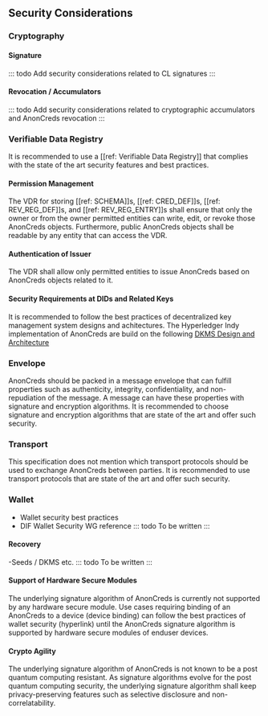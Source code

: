 ## Security Considerations

### Cryptography

#### Signature
::: todo
Add security considerations related to CL signatures
::: 

#### Revocation / Accumulators
::: todo
Add security considerations related to cryptographic accumulators and AnonCreds revocation
:::

### Verifiable Data Registry
It is recommended to use a [[ref: Verifiable Data Registry]] that complies with the state of the art security features and best practices.

#### Permission Management
The VDR for storing [[ref: SCHEMA]]s, [[ref: CRED_DEF]]s, [[ref: REV_REG_DEF]]s, and [[ref: REV_REG_ENTRY]]s shall ensure that only the owner or from the owner permitted entities can write, edit, or revoke those AnonCreds objects. Furthermore, public AnonCreds objects shall be readable by any entity that can access the VDR.

#### Authentication of Issuer
The VDR shall allow only permitted entities to issue AnonCreds based on AnonCreds objects related to it.  

#### Security Requirements at DIDs and Related Keys
It is recommended to follow the best practices of decentralized key management system designs and achitectures. The Hyperledger Indy implementation of AnonCreds are build on the following [DKMS Design and Architecture](https://github.com/hyperledger/indy-sdk/blob/main/docs/design/005-dkms/DKMS%20Design%20and%20Architecture%20V3.md) 

### Envelope
AnonCreds should be packed in a message envelope that can fulfill properties such as authenticity, integrity, confidentiality, and non-repudiation  of the message. A message can have these properties with signature and encryption algorithms. It is recommended to choose signature and encryption algorithms that are state of the art and offer such security. 

### Transport
This specification does not mention which transport protocols should be used to exchange AnonCreds between parties. It is recommended to use transport protocols that are state of the art and offer such security.


### Wallet
- Wallet security best practices
- DIF Wallet Security WG reference
::: todo
To be written
:::

#### Recovery
-Seeds / DKMS etc.
::: todo
To be written
:::

#### Support of Hardware Secure Modules
The underlying signature algorithm of AnonCreds is currently not supported by any hardware secure module. Use cases requiring binding of an AnonCreds to a device (device binding) can follow the best practices of wallet security (hyperlink) until the AnonCreds signature algorithm is supported by hardware secure modules of enduser devices.  

#### Crypto Agility
The underlying signature algorithm of AnonCreds is not known to be a post quantum computing resistant. As signature algorithms evolve for the post quantum computing security, the underlying signature algorithm shall keep privacy-preserving features such as selective disclosure and non-correlatability.


